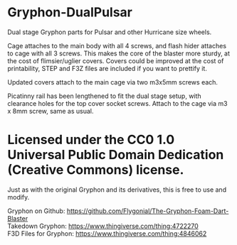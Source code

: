 # Gryphon-DualPulsar

Dual stage Gryphon parts for Pulsar and other Hurricane size wheels. 

Cage attaches to the main body with all 4 screws, and flash hider attaches to cage with all 3 screws. This makes the core of the blaster more sturdy, at the cost of flimsier/uglier covers. Covers could be improved at the cost of printability, STEP and F3Z files are included if you want to prettify it.

Updated covers attach to the main cage via two m3x5mm screws each. 

Picatinny rail has been lengthened to fit the dual stage setup, with clearance holes for the top cover socket screws. Attach to the cage via m3 x 8mm screw, same as usual. 

# Licensed under the CC0 1.0 Universal Public Domain Dedication (Creative Commons) license.

Just as with the original Gryphon and its derivatives, this is free to use and modify. 

Gryphon on Github: https://github.com/Flygonial/The-Gryphon-Foam-Dart-Blaster  
Takedown Gryphon: https://www.thingiverse.com/thing:4722270  
F3D Files for Gryphon: https://www.thingiverse.com/thing:4846062
